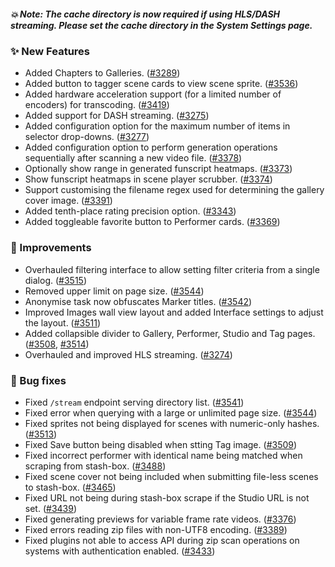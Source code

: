 ##### 💥 Note: The cache directory is now required if using HLS/DASH streaming. Please set the cache directory in the System Settings page.

### ✨ New Features
* Added Chapters to Galleries. ([#3289](https://github.com/stashapp/stash/pull/3289))
* Added button to tagger scene cards to view scene sprite. ([#3536](https://github.com/stashapp/stash/pull/3536))
* Added hardware acceleration support (for a limited number of encoders) for transcoding. ([#3419](https://github.com/stashapp/stash/pull/3419))
* Added support for DASH streaming. ([#3275](https://github.com/stashapp/stash/pull/3275))
* Added configuration option for the maximum number of items in selector drop-downs. ([#3277](https://github.com/stashapp/stash/pull/3277))
* Added configuration option to perform generation operations sequentially after scanning a new video file. ([#3378](https://github.com/stashapp/stash/pull/3378))
* Optionally show range in generated funscript heatmaps. ([#3373](https://github.com/stashapp/stash/pull/3373))
* Show funscript heatmaps in scene player scrubber. ([#3374](https://github.com/stashapp/stash/pull/3374))
* Support customising the filename regex used for determining the gallery cover image. ([#3391](https://github.com/stashapp/stash/pull/3391))
* Added tenth-place rating precision option. ([#3343](https://github.com/stashapp/stash/pull/3343))
* Added toggleable favorite button to Performer cards. ([#3369](https://github.com/stashapp/stash/pull/3369))

### 🎨 Improvements
* Overhauled filtering interface to allow setting filter criteria from a single dialog. ([#3515](https://github.com/stashapp/stash/pull/3515))
* Removed upper limit on page size. ([#3544](https://github.com/stashapp/stash/pull/3544))
* Anonymise task now obfuscates Marker titles. ([#3542](https://github.com/stashapp/stash/pull/3542))
* Improved Images wall view layout and added Interface settings to adjust the layout. ([#3511](https://github.com/stashapp/stash/pull/3511))
* Added collapsible divider to Gallery, Performer, Studio and Tag pages. ([#3508](https://github.com/stashapp/stash/pull/3508), [#3514](https://github.com/stashapp/stash/pull/3514))
* Overhauled and improved HLS streaming. ([#3274](https://github.com/stashapp/stash/pull/3274))

### 🐛 Bug fixes
* Fixed `/stream` endpoint serving directory list. ([#3541](https://github.com/stashapp/stash/pull/3541))
* Fixed error when querying with a large or unlimited page size. ([#3544](https://github.com/stashapp/stash/pull/3544))
* Fixed sprites not being displayed for scenes with numeric-only hashes. ([#3513](https://github.com/stashapp/stash/pull/3513))
* Fixed Save button being disabled when stting Tag image. ([#3509](https://github.com/stashapp/stash/pull/3509))
* Fixed incorrect performer with identical name being matched when scraping from stash-box. ([#3488](https://github.com/stashapp/stash/pull/3488))
* Fixed scene cover not being included when submitting file-less scenes to stash-box. ([#3465](https://github.com/stashapp/stash/pull/3465))
* Fixed URL not being during stash-box scrape if the Studio URL is not set. ([#3439](https://github.com/stashapp/stash/pull/3439))
* Fixed generating previews for variable frame rate videos. ([#3376](https://github.com/stashapp/stash/pull/3376))
* Fixed errors reading zip files with non-UTF8 encoding. ([#3389](https://github.com/stashapp/stash/pull/3389))
* Fixed plugins not able to access API during zip scan operations on systems with authentication enabled. ([#3433](https://github.com/stashapp/stash/pull/3433))
